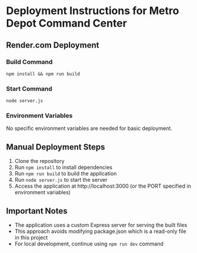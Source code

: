 
# Deployment Instructions for Metro Depot Command Center

## Render.com Deployment

### Build Command
```
npm install && npm run build
```

### Start Command
```
node server.js
```

### Environment Variables
No specific environment variables are needed for basic deployment.

## Manual Deployment Steps

1. Clone the repository
2. Run `npm install` to install dependencies
3. Run `npm run build` to build the application
4. Run `node server.js` to start the server
5. Access the application at http://localhost:3000 (or the PORT specified in environment variables)

## Important Notes

- The application uses a custom Express server for serving the built files
- This approach avoids modifying package.json which is a read-only file in this project
- For local development, continue using `npm run dev` command
